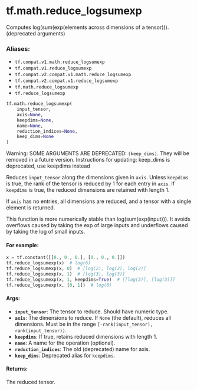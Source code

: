 <div itemscope itemtype="http://developers.google.com/ReferenceObject">
<meta itemprop="name" content="tf.math.reduce_logsumexp" />
<meta itemprop="path" content="Stable" />
</div>

# tf.math.reduce_logsumexp

Computes log(sum(exp(elements across dimensions of a tensor))). (deprecated arguments)

### Aliases:

* `tf.compat.v1.math.reduce_logsumexp`
* `tf.compat.v1.reduce_logsumexp`
* `tf.compat.v2.compat.v1.math.reduce_logsumexp`
* `tf.compat.v2.compat.v1.reduce_logsumexp`
* `tf.math.reduce_logsumexp`
* `tf.reduce_logsumexp`

``` python
tf.math.reduce_logsumexp(
    input_tensor,
    axis=None,
    keepdims=None,
    name=None,
    reduction_indices=None,
    keep_dims=None
)
```

<!-- Placeholder for "Used in" -->

Warning: SOME ARGUMENTS ARE DEPRECATED: `(keep_dims)`. They will be removed in a future version.
Instructions for updating:
keep_dims is deprecated, use keepdims instead

Reduces `input_tensor` along the dimensions given in `axis`.
Unless `keepdims` is true, the rank of the tensor is reduced by 1 for each
entry in `axis`. If `keepdims` is true, the reduced dimensions
are retained with length 1.

If `axis` has no entries, all dimensions are reduced, and a
tensor with a single element is returned.

This function is more numerically stable than log(sum(exp(input))). It avoids
overflows caused by taking the exp of large inputs and underflows caused by
taking the log of small inputs.

#### For example:



```python
x = tf.constant([[0., 0., 0.], [0., 0., 0.]])
tf.reduce_logsumexp(x)  # log(6)
tf.reduce_logsumexp(x, 0)  # [log(2), log(2), log(2)]
tf.reduce_logsumexp(x, 1)  # [log(3), log(3)]
tf.reduce_logsumexp(x, 1, keepdims=True)  # [[log(3)], [log(3)]]
tf.reduce_logsumexp(x, [0, 1])  # log(6)
```

#### Args:


* <b>`input_tensor`</b>: The tensor to reduce. Should have numeric type.
* <b>`axis`</b>: The dimensions to reduce. If `None` (the default), reduces all
  dimensions. Must be in the range `[-rank(input_tensor),
  rank(input_tensor))`.
* <b>`keepdims`</b>: If true, retains reduced dimensions with length 1.
* <b>`name`</b>: A name for the operation (optional).
* <b>`reduction_indices`</b>: The old (deprecated) name for axis.
* <b>`keep_dims`</b>: Deprecated alias for `keepdims`.


#### Returns:

The reduced tensor.
